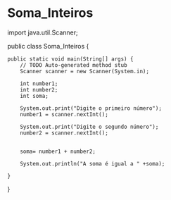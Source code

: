 # Soma_Inteiros
import java.util.Scanner;

public class Soma_Inteiros {

	public static void main(String[] args) {
		// TODO Auto-generated method stub
		Scanner scanner = new Scanner(System.in);
		
		int number1;
		int number2;
		int soma;
		
		System.out.print("Digite o primeiro número");
		number1 = scanner.nextInt();
		
		System.out.print("Digite o segundo número");
		number2 = scanner.nextInt();
		
		
		soma= number1 + number2;
		
		System.out.println("A soma é igual a " +soma);
		
	}

}
